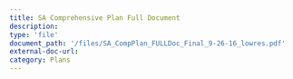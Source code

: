 ```yaml
---
title: SA Comprehensive Plan Full Document
description:
type: 'file'
document_path: '/files/SA_CompPlan_FULLDoc_Final_9-26-16_lowres.pdf'
external-doc-url:
category: Plans
---
```

